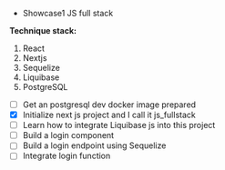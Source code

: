  - Showcase1 JS full stack

**Technique stack:**
1. React
2. Nextjs
3. Sequelize
4. Liquibase
5. PostgreSQL

- [ ] Get an postgresql dev docker image prepared
- [X] Initialize next js project and I call it js_fullstack
- [ ] Learn how to integrate Liquibase js into this project
- [ ] Build a login component
- [ ] Build a login endpoint using Sequelize
- [ ] Integrate login function